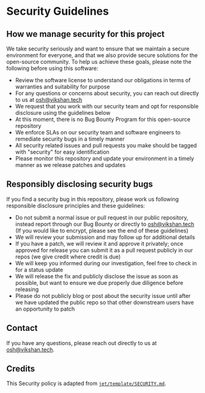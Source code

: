 <!-- @format -->

# Security Guidelines

## How we manage security for this project

We take security seriously and want to ensure that we maintain a secure environment for everyone,
and that we also provide secure solutions for the open-source community. To help us achieve these
goals, please note the following before using this software:

- Review the software license to understand our obligations in terms of warranties and suitability
  for purpose
- For any questions or concerns about security, you can reach out directly to us at osh@vikshan.tech
- We request that you work with our security team and opt for responsible disclosure using the
  guidelines below
- At this moment, there is no Bug Bounty Program for this open-source repository
- We enforce SLAs on our security team and software engineers to remediate security bugs in a timely
  manner
- All security related issues and pull requests you make should be tagged with "security" for easy
  identification
- Please monitor this repository and update your environment in a timely manner as we release
  patches and updates

## Responsibly disclosing security bugs

If you find a security bug in this repository, please work us following responsible disclosure
principles and these guidelines:

- Do not submit a normal issue or pull request in our public repository, instead report through our
  Bug Bounty or directly to osh@vikshan.tech (If you would like to encrypt, please see the end of
  these guidelines)
- We will review your submission and may follow up for additional details
- If you have a patch, we will review it and approve it privately; once approved for release you can
  submit it as a pull request publicly in our repos (we give credit where credit is due)
- We will keep you informed during our investigation, feel free to check in for a status update
- We will release the fix and publicly disclose the issue as soon as possible, but want to ensure we
  due properly due diligence before releasing
- Please do not publicly blog or post about the security issue until after we have updated the
  public repo so that other downstream users have an opportunity to patch

## Contact

If you have any questions, please reach out directly to us at osh@vikshan.tech.

## Credits

This Security policy is adapted from
[`jet/template/SECURITY.md`](https://github.com/jet/template/blob/master/SECURITY.md).
